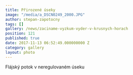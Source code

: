 ```yaml
---
title: Přirozené úseky
image: "/media/a_DSCN0249_2000.JPG"
author: stepan-zapotocny
tags: []
gallery: /news/zaciname-vyzkum-vyder-v-krusnych-horach
position: 121
published: true
date: 2017-11-13 06:52:49.000000000 Z
category: gallery
layout: photo
---
```

Flájský potok v neregulovaném úseku
